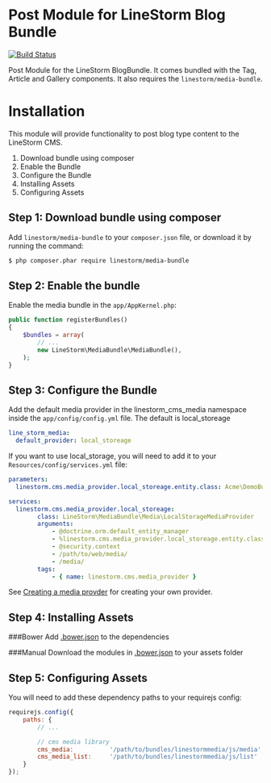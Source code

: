 Post Module for LineStorm Blog Bundle
========================================

[![Build Status](https://travis-ci.org/linestorm/media-bundle.svg?branch=master)](https://travis-ci.org/linestorm/media-bundle)

Post Module for the LineStorm BlogBundle. It comes bundled with the Tag, Article and Gallery components. It also requires
the `linestorm/media-bundle`.

Installation
============
This module will provide functionality to post blog type content to the LineStorm CMS.

1. Download bundle using composer
2. Enable the Bundle
3. Configure the Bundle
4. Installing Assets
5. Configuring Assets

Step 1: Download bundle using composer
--------------------------------------

Add `linestorm/media-bundle` to your `composer.json` file, or download it by running the command:

```bash
$ php composer.phar require linestorm/media-bundle
```

Step 2: Enable the bundle
-------------------------

Enable the media bundle in the `app/AppKernel.php`:

```php
public function registerBundles()
{
    $bundles = array(
        // ...
        new LineStorm\MediaBundle\MediaBundle(),
    );
}
```

Step 3: Configure the Bundle
----------------------------

Add the default media provider in the linestorm_cms_media namespace inside the `app/config/config.yml` file. The default
is local_storeage

```yml
line_storm_media:
  default_provider: local_storeage
```

If you want to use local_storage, you will need to add it to your `Resources/config/services.yml` file:

```yml
parameters:
  linestorm.cms.media_provider.local_storeage.entity.class: Acme\DemoBundle\Entity\Media

services:
  linestorm.cms.media_provider.local_storeage:
        class: LineStorm\MediaBundle\Media\LocalStorageMediaProvider
        arguments:
            - @doctrine.orm.default_entity_manager
            - %linestorm.cms.media_provider.local_storeage.entity.class%
            - @security.context
            - /path/to/web/media/
            - /media/
        tags:
            - { name: linestorm.cms.media_provider }
```

See [Creating a media provder](docs/media_provider.md) for creating your own
provider.


Step 4: Installing Assets
-------------------------

###Bower
Add [.bower.json](.bower.json) to the dependencies

###Manual
Download the modules in [.bower.json](.bower.json) to your assets folder



Step 5: Configuring Assets
-------------------------

You will need to add these dependency paths to your requirejs config:

```js
requirejs.config({
    paths: {
        // ...

        // cms media library
        cms_media:          '/path/to/bundles/linestormmedia/js/media',
        cms_media_list:     '/path/to/bundles/linestormmedia/js/list'
    }
});
```
